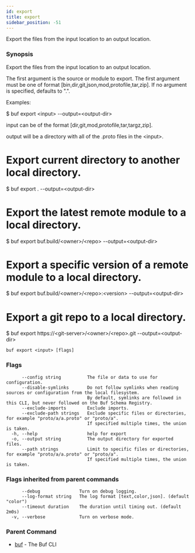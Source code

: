 ```yaml
---
id: export
title: export
sidebar_position: -51
---
```

Export the files from the input location to an output location.

### Synopsis

Export the files from the input location to an output location.

The first argument is the source or module to export.
The first argument must be one of format [bin,dir,git,json,mod,protofile,tar,zip].
If no argument is specified, defaults to &#34;.&#34;.

Examples:

$ buf export &lt;input&gt; --output=&lt;output-dir&gt;

input can be of the format [dir,git,mod,protofile,tar,targz,zip].

output will be a directory with all of the .proto files in the &lt;input&gt;.

# Export current directory to another local directory. 
$ buf export . --output=&lt;output-dir&gt;

# Export the latest remote module to a local directory.
$ buf export buf.build/&lt;owner&gt;/&lt;repo&gt; --output=&lt;output-dir&gt;

# Export a specific version of a remote module to a local directory.
$ buf export buf.build/&lt;owner&gt;/&lt;repo&gt;:&lt;version&gt; --output=&lt;output-dir&gt;

# Export a git repo to a local directory.
$ buf export https://&lt;git-server&gt;/&lt;owner&gt;/&lt;repo&gt;.git --output=&lt;output-dir&gt;

```
buf export <input> [flags]
```

### Flags

```
      --config string          The file or data to use for configuration.
      --disable-symlinks       Do not follow symlinks when reading sources or configuration from the local filesystem.
                               By default, symlinks are followed in this CLI, but never followed on the Buf Schema Registry.
      --exclude-imports        Exclude imports.
      --exclude-path strings   Exclude specific files or directories, for example "proto/a/a.proto" or "proto/a".
                               If specified multiple times, the union is taken.
  -h, --help                   help for export
  -o, --output string          The output directory for exported files.
      --path strings           Limit to specific files or directories, for example "proto/a/a.proto" or "proto/a".
                               If specified multiple times, the union is taken.
```

### Flags inherited from parent commands

```
      --debug               Turn on debug logging.
      --log-format string   The log format [text,color,json]. (default "color")
      --timeout duration    The duration until timing out. (default 2m0s)
  -v, --verbose             Turn on verbose mode.
```

### Parent Command

* [buf](../buf.md)	 - The Buf CLI
